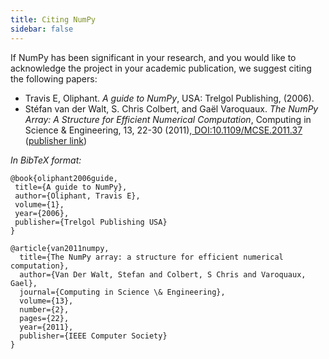 ```yaml
---
title: Citing NumPy
sidebar: false
---
```


If NumPy has been significant in your research, and you would like to acknowledge the project in your academic publication, we suggest citing the following papers:

* Travis E, Oliphant. _A guide to NumPy_, USA: Trelgol Publishing, (2006).
* Stéfan van der Walt, S. Chris Colbert, and Gaël Varoquaux. _The NumPy Array: A Structure for Efficient Numerical Computation_, Computing in Science & Engineering, 13, 22-30 (2011),[ DOI:10.1109/MCSE.2011.37](http://dx.doi.org/10.1109/MCSE.2011.37) ([publisher link](http://scitation.aip.org/content/aip/journal/cise/13/2/10.1109/MCSE.2011.37))

_In BibTeX format:_

 ``` 
@book{oliphant2006guide,
  title={A guide to NumPy},
  author={Oliphant, Travis E},
  volume={1},
  year={2006},
  publisher={Trelgol Publishing USA}
}

 @article{van2011numpy,
   title={The NumPy array: a structure for efficient numerical computation},
   author={Van Der Walt, Stefan and Colbert, S Chris and Varoquaux, Gael},
   journal={Computing in Science \& Engineering},
   volume={13},
   number={2},
   pages={22},
   year={2011},
   publisher={IEEE Computer Society}
}
```
